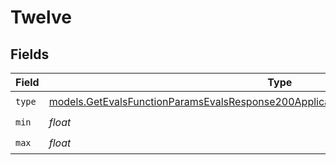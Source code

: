 # Twelve


## Fields

| Field                                                                                                                                                                            | Type                                                                                                                                                                             | Required                                                                                                                                                                         | Description                                                                                                                                                                      |
| -------------------------------------------------------------------------------------------------------------------------------------------------------------------------------- | -------------------------------------------------------------------------------------------------------------------------------------------------------------------------------- | -------------------------------------------------------------------------------------------------------------------------------------------------------------------------------- | -------------------------------------------------------------------------------------------------------------------------------------------------------------------------------- |
| `type`                                                                                                                                                                           | [models.GetEvalsFunctionParamsEvalsResponse200ApplicationJSONResponseBodyData512Type](../models/getevalsfunctionparamsevalsresponse200applicationjsonresponsebodydata512type.md) | :heavy_check_mark:                                                                                                                                                               | N/A                                                                                                                                                                              |
| `min`                                                                                                                                                                            | *float*                                                                                                                                                                          | :heavy_check_mark:                                                                                                                                                               | N/A                                                                                                                                                                              |
| `max`                                                                                                                                                                            | *float*                                                                                                                                                                          | :heavy_check_mark:                                                                                                                                                               | N/A                                                                                                                                                                              |